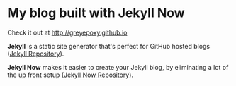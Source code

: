 # My blog built with Jekyll Now

Check it out at <http://greyepoxy.github.io>

**Jekyll** is a static site generator that's perfect for GitHub hosted blogs ([Jekyll Repository](https://github.com/jekyll/jekyll)).

**Jekyll Now** makes it easier to create your Jekyll blog, by eliminating a lot of the up front setup ([Jekyll Now Repository](https://github.com/barryclark/jekyll-now)).
